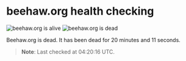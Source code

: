 # beehaw.org health checking

![beehaw.org is alive](https://img.shields.io/badge/Beehaw_API-alive-brightgreen.svg?style=flat-square)
![beehaw.org is dead](https://img.shields.io/badge/Beehaw_Web-dead-red.svg?style=flat-square)

Beehaw.org is dead.
It has been dead for 20 minutes and 11 seconds.

> **Note**: Last checked at 04:20:16 UTC.

<!-- TODO: sparkline -->

